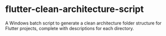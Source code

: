 # flutter-clean-architecture-script
A Windows batch script to generate a clean architecture folder structure for Flutter projects, complete with descriptions for each directory.
